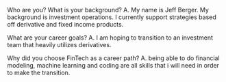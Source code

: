 Who are you? What is your background?
A. My name is Jeff Berger. My background is investment operations. I currently support strategies based off derivative and fixed income products.

What are your career goals?
A. I am hoping to transition to an investment team that heavily utilizes derivatives.

Why did you choose FinTech as a career path?
A. being able to do financial modeling, machine learning and coding are all skills that i will need in order to make the transition.